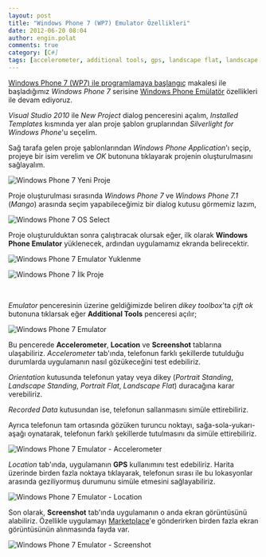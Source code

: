 ```yaml
---
layout: post
title: "Windows Phone 7 (WP7) Emulator Özellikleri"
date: 2012-06-20 08:04
author: engin.polat
comments: true
category: [C#]
tags: [accelerometer, additional tools, gps, landscape flat, landscape standing, location, marketplace, orientation, portrait flat, portrait standing, recorded data, screenshot, visual studio 2010, windows phone emulator, wp7]
---
```

<a title="Windows Phone 7 (WP7) ile programlamaya başlangıç" href="http://www.enginpolat.com/windows-phone-7-wp7-ile-programlamaya-baslangic/" target="_blank">Windows Phone 7 (WP7) ile programlamaya başlangıç</a> makalesi ile başladığımız *Windows Phone 7* serisine <a title="Windows Phone Emulator" href="http://msdn.microsoft.com/en-us/library/ff402563.aspx" target="_blank">Windows Phone Emülatör</a> özellikleri ile devam ediyoruz.

*Visual Studio 2010* ile *New Project* dialog penceresini açalım, *Installed Templates* kısmında yer alan proje şablon gruplarından *Silverlight for Windows Phone*'u seçelim.

Sağ tarafa gelen proje şablonlarından *Windows Phone Application*'ı seçip, projeye bir isim verelim ve *OK* butonuna tıklayarak projenin oluşturulmasını sağlayalım.

![](/assets/uploads/2012/03/WP7_Baslangic_02.png "Windows Phone 7 Yeni Proje")

Proje oluşturulması sırasında *Windows Phone 7* ve *Windows Phone 7.1* (*Mango*) arasında seçim yapabileceğimiz bir dialog kutusu görmemiz lazım,

![](/assets/uploads/2012/03/WP7_Baslangic_OS_Select.png "Windows Phone 7 OS Select")

Proje oluşturulduktan sonra çalıştıracak olursak eğer, ilk olarak **Windows Phone Emulator** yüklenecek, ardından uygulamamız ekranda belirecektir.

![](/assets/uploads/2012/03/WP7_Baslangic_Emulator_Load.png "Windows Phone 7 Emulator Yuklenme")

![](/assets/uploads/2012/03/WP7_Baslangic_Emulator_First_Project.png "Windows Phone 7 İlk Proje")

<br class="clear" />

*Emulator* penceresinin üzerine geldiğimizde beliren *dikey toolbox*'ta *çift ok* butonuna tıklarsak eğer **Additional Tools** penceresi açılır;

![](/assets/uploads/2012/06/WP7_Emulator_01.png "Windows Phone 7 Emulator")

Bu pencerede **Accelerometer**, **Location** ve **Screenshot** tablarına ulaşabiliriz. *Accelerometer* tab'ında, telefonun farklı şekillerde tutulduğu durumlarda uygulamanın nasıl gözükeceğini test edebiliriz.

*Orientation* kutusunda telefonun yatay veya dikey (*Portrait Standing*, *Landscape Standing*, *Portrait Flat*, *Landscape Flat*) duracağına karar verebiliriz.

*Recorded Data* kutusundan ise, telefonun sallanmasını simüle ettirebiliriz.

Ayrıca telefonun tam ortasında gözüken turuncu noktayı, sağa-sola-yukarı-aşağı oynatarak, telefonun farklı şekillerde tutulmasını da simüle ettirebiliriz.

![](/assets/uploads/2012/06/WP7_Emulator_02.png "Windows Phone 7 Emulator - Accelerometer")

*Location* tab'ında, uygulamanın **GPS** kullanımını test edebiliriz. Harita üzerinde birden fazla noktaya tıklayarak, telefonun sırası ile bu lokasyonlar arasında geziliyormuş durumunu simüle etmesini sağlayabiliriz.

![](/assets/uploads/2012/06/WP7_Emulator_03.png "Windows Phone 7 Emulator - Location")

Son olarak, **Screenshot** tab'ında uygulamanın o anda ekran görüntüsünü alabiliriz. Özellikle uygulamayı <a href="http://www.windowsphone.com/marketplace" title="Windows Phone Marketplace" target="_blank">Marketplace</a>'e gönderirken birden fazla ekran görüntüsünün alınmasında fayda var.

![](/assets/uploads/2012/06/WP7_Emulator_04.png "Windows Phone 7 Emulator - Screenshot")

